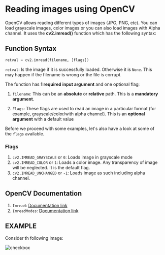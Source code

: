 # Reading images using OpenCV
OpenCV allows reading different types of images (JPG, PNG, etc). You can load grayscale images, color images or you can also load images with Alpha channel. It uses the **cv2.imread()** function which has the following syntax:
## Function Syntax
```py
retval = cv2.imread(filename, [flags])
```
`retval`: Is the image if it is successfully loaded. Otherwise it is `None`. This may happen if the filename is wrong or the file is corrupt.

The function has **1 required input argument** and one optional flag:

1. `filename`: This can be an **absolute** or **relative** path. This is a **mandatory argument**.

2. `Flags`: These flags are used to read an image in a particular format (for example, grayscale/color/with alpha channel). This is an **optional argument** with a default value

Before we proceed with some examples, let's also have a look at some of the `flags` available.

### Flags

1. `cv2.IMREAD_GRAYSCALE` or `0`: Loads image in grayscale mode
2. `cv2.IMREAD_COLOR` or `1`: Loads a color image. Any transparency of image will be neglected. It is the default flag.
3. `cv2.IMREAD_UNCHANGED` or `-1`: Loads image as such including alpha channel.

## OpenCV Documentation
1. `Imread`: [Documentation link](https://docs.opencv.org/4.5.1/d4/da8/group__imgcodecs.html#ga288b8b3da0892bd651fce07b3bbd3a56)
2. `ImreadModes`: [Documentation link](https://docs.opencv.org/4.5.1/d8/d6a/group__imgcodecs__flags.html#ga61d9b0126a3e57d9277ac48327799c80)

## EXAMPLE
Consider th following image:

![checkbox](https://github.com/HasnainRaza026/opencv/assets/138324430/156ef1d3-dc35-466b-908c-c919e5bc3854)
